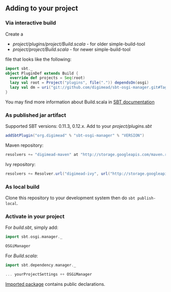 ## Adding to your project

### Via interactive build

Create a

 * _project/plugins/project/Build.scala_ - for older simple-build-tool
 * _project/project/Build.scala_ - for newer simple-build-tool

file that looks like the following:

``` scala
import sbt._
object PluginDef extends Build {
  override def projects = Seq(root)
  lazy val root = Project("plugins", file(".")) dependsOn(osgi)
  lazy val dm = uri("git://github.com/digimead/sbt-osgi-manager.git#TagOrCommit")
}
```

You may find more information about Build.scala in [SBT documentation](http://www.scala-sbt.org/release/docs/Extending/Plugins)

### As published jar artifact

Supported SBT versions: 0.11.3, 0.12.x. Add to your _project/plugins.sbt_

``` scala
addSbtPlugin("org.digimead" % "sbt-osgi-manager" % "VERSION")
```

Maven repository:

``` scala
resolvers += "digimead-maven" at "http://storage.googleapis.com/maven.repository.digimead.org/"
```

Ivy repository:

``` scala
resolvers += Resolver.url("digimead-ivy", url("http://storage.googleapis.com/ivy.repository.digimead.org/"))(Resolver.defaultIvyPatterns)
```

### As local build

Clone this repository to your development system then do `sbt publish-local`.

### Activate in your project

For _build.sbt_, simply add:

``` scala
import sbt.osgi.manager._

OSGiManager
```

For _Build.scala_:

``` scala
import sbt.dependency.manager._

... yourProjectSettings ++ OSGiManager
```

[Imported package][ip] contains public declarations.

[ip]: https://github.com/digimead/sbt-osgi-manager/blob/master/src/main/scala/sbt/osgi/manager/package.scala
